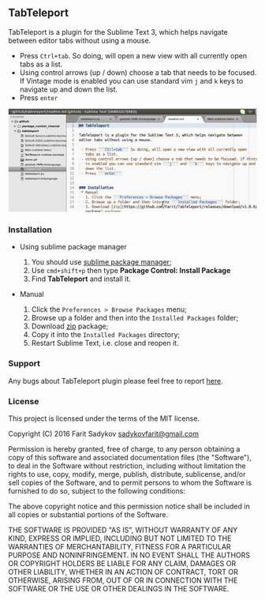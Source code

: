 ## TabTeleport

TabTeleport is a plugin for the Sublime Text 3, which helps navigate between
editor tabs without using a mouse.

 - Press ```Ctrl+tab```. So doing, will open a new view with all currently open tabs as a list.
 - Using control arrows (up / down) choose a tab that needs to be focused. If Vintage mode
   is enabled you can use standard vim ```j``` and ```k``` keys to navigate up and
   down the list.
 - Press ```enter```

 ![Alt Text](https://github.com/Farit/TabTeleport/raw/master/images/demo.gif)

### Installation
 * Using sublime package manager
    1. You should use [sublime package manager](https://packagecontrol.io/installation);
    2. Use ```cmd+shift+p``` then type **Package Control: Install Package**
    3. Find **TabTeleport** and install it.

 * Manual
   1. Click the ```Preferences > Browse Packages``` menu;
   2. Browse up a folder and then into the ```Installed Packages``` folder;
   3. Download [zip](https://github.com/Farit/TabTeleport/releases/download/v1.2.1/TabTeleport.sublime-package) package;
   4. Copy it into the ```Installed Packages``` directory;
   5. Restart Sublime Text, i.e. close and reopen it.

### Support

Any bugs about TabTeleport plugin please feel free to report [here](https://github.com/Farit/TabTeleport/issues).

### License

This project is licensed under the terms of the MIT license.

Copyright (C) 2016 Farit Sadykov sadykovfarit@gmail.com

Permission is hereby granted, free of charge, to any person obtaining a copy of this software and associated documentation files (the "Software"), to deal in the Software without restriction, including without limitation the rights to use, copy, modify, merge, publish, distribute, sublicense, and/or sell copies of the Software, and to permit persons to whom the Software is furnished to do so, subject to the following conditions:

The above copyright notice and this permission notice shall be included in all copies or substantial portions of the Software.

THE SOFTWARE IS PROVIDED "AS IS", WITHOUT WARRANTY OF ANY KIND, EXPRESS OR IMPLIED, INCLUDING BUT NOT LIMITED TO THE WARRANTIES OF MERCHANTABILITY, FITNESS FOR A PARTICULAR PURPOSE AND NONINFRINGEMENT. IN NO EVENT SHALL THE AUTHORS OR COPYRIGHT HOLDERS BE LIABLE FOR ANY CLAIM, DAMAGES OR OTHER LIABILITY, WHETHER IN AN ACTION OF CONTRACT, TORT OR OTHERWISE, ARISING FROM, OUT OF OR IN CONNECTION WITH THE SOFTWARE OR THE USE OR OTHER DEALINGS IN THE SOFTWARE.
